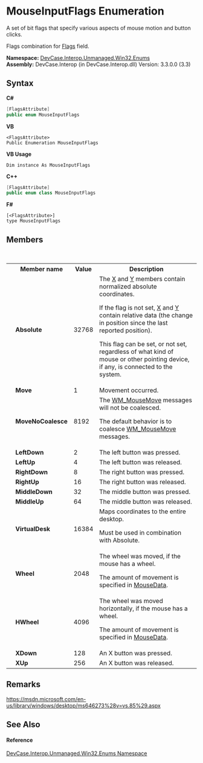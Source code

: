 # MouseInputFlags Enumeration
 

A set of bit flags that specify various aspects of mouse motion and button clicks. 

 Flags combination for <a href="F_DevCase_Interop_Unmanaged_Win32_Structures_MouseInput_Flags">Flags</a> field.

**Namespace:**&nbsp;<a href="N_DevCase_Interop_Unmanaged_Win32_Enums">DevCase.Interop.Unmanaged.Win32.Enums</a><br />**Assembly:**&nbsp;DevCase.Interop (in DevCase.Interop.dll) Version: 3.3.0.0 (3.3)

## Syntax

**C#**<br />
``` C#
[FlagsAttribute]
public enum MouseInputFlags
```

**VB**<br />
``` VB
<FlagsAttribute>
Public Enumeration MouseInputFlags
```

**VB Usage**<br />
``` VB Usage
Dim instance As MouseInputFlags
```

**C++**<br />
``` C++
[FlagsAttribute]
public enum class MouseInputFlags
```

**F#**<br />
``` F#
[<FlagsAttribute>]
type MouseInputFlags
```


## Members
&nbsp;<table><tr><th></th><th>Member name</th><th>Value</th><th>Description</th></tr><tr><td /><td target="F:DevCase.Interop.Unmanaged.Win32.Enums.MouseInputFlags.Absolute">**Absolute**</td><td>32768</td><td>The <a href="F_DevCase_Interop_Unmanaged_Win32_Structures_MouseInput_X">X</a> and <a href="F_DevCase_Interop_Unmanaged_Win32_Structures_MouseInput_Y">Y</a> members contain normalized absolute coordinates. 

 If the flag is not set, <a href="F_DevCase_Interop_Unmanaged_Win32_Structures_MouseInput_X">X</a> and <a href="F_DevCase_Interop_Unmanaged_Win32_Structures_MouseInput_Y">Y</a> contain relative data (the change in position since the last reported position). 

 This flag can be set, or not set, regardless of what kind of mouse or other pointing device, if any, is connected to the system.</td></tr><tr><td /><td target="F:DevCase.Interop.Unmanaged.Win32.Enums.MouseInputFlags.Move">**Move**</td><td>1</td><td>Movement occurred.</td></tr><tr><td /><td target="F:DevCase.Interop.Unmanaged.Win32.Enums.MouseInputFlags.MoveNoCoalesce">**MoveNoCoalesce**</td><td>8192</td><td>The <a href="T_DevCase_Interop_Unmanaged_Win32_Enums_WindowMessages">WM_MouseMove</a> messages will not be coalesced. 

 The default behavior is to coalesce <a href="T_DevCase_Interop_Unmanaged_Win32_Enums_WindowMessages">WM_MouseMove</a> messages.</td></tr><tr><td /><td target="F:DevCase.Interop.Unmanaged.Win32.Enums.MouseInputFlags.LeftDown">**LeftDown**</td><td>2</td><td>The left button was pressed.</td></tr><tr><td /><td target="F:DevCase.Interop.Unmanaged.Win32.Enums.MouseInputFlags.LeftUp">**LeftUp**</td><td>4</td><td>The left button was released.</td></tr><tr><td /><td target="F:DevCase.Interop.Unmanaged.Win32.Enums.MouseInputFlags.RightDown">**RightDown**</td><td>8</td><td>The right button was pressed.</td></tr><tr><td /><td target="F:DevCase.Interop.Unmanaged.Win32.Enums.MouseInputFlags.RightUp">**RightUp**</td><td>16</td><td>The right button was released.</td></tr><tr><td /><td target="F:DevCase.Interop.Unmanaged.Win32.Enums.MouseInputFlags.MiddleDown">**MiddleDown**</td><td>32</td><td>The middle button was pressed.</td></tr><tr><td /><td target="F:DevCase.Interop.Unmanaged.Win32.Enums.MouseInputFlags.MiddleUp">**MiddleUp**</td><td>64</td><td>The middle button was released.</td></tr><tr><td /><td target="F:DevCase.Interop.Unmanaged.Win32.Enums.MouseInputFlags.VirtualDesk">**VirtualDesk**</td><td>16384</td><td>Maps coordinates to the entire desktop. 

 Must be used in combination with Absolute.</td></tr><tr><td /><td target="F:DevCase.Interop.Unmanaged.Win32.Enums.MouseInputFlags.Wheel">**Wheel**</td><td>2048</td><td>The wheel was moved, if the mouse has a wheel. 

 The amount of movement is specified in <a href="F_DevCase_Interop_Unmanaged_Win32_Structures_MouseInput_MouseData">MouseData</a>.</td></tr><tr><td /><td target="F:DevCase.Interop.Unmanaged.Win32.Enums.MouseInputFlags.HWheel">**HWheel**</td><td>4096</td><td>The wheel was moved horizontally, if the mouse has a wheel. 

 The amount of movement is specified in <a href="F_DevCase_Interop_Unmanaged_Win32_Structures_MouseInput_MouseData">MouseData</a>.</td></tr><tr><td /><td target="F:DevCase.Interop.Unmanaged.Win32.Enums.MouseInputFlags.XDown">**XDown**</td><td>128</td><td>An X button was pressed.</td></tr><tr><td /><td target="F:DevCase.Interop.Unmanaged.Win32.Enums.MouseInputFlags.XUp">**XUp**</td><td>256</td><td>An X button was released.</td></tr></table>

## Remarks
<a href="https://msdn.microsoft.com/en-us/library/windows/desktop/ms646273%28v=vs.85%29.aspx" target="_blank">https://msdn.microsoft.com/en-us/library/windows/desktop/ms646273%28v=vs.85%29.aspx</a>

## See Also


#### Reference
<a href="N_DevCase_Interop_Unmanaged_Win32_Enums">DevCase.Interop.Unmanaged.Win32.Enums Namespace</a><br />